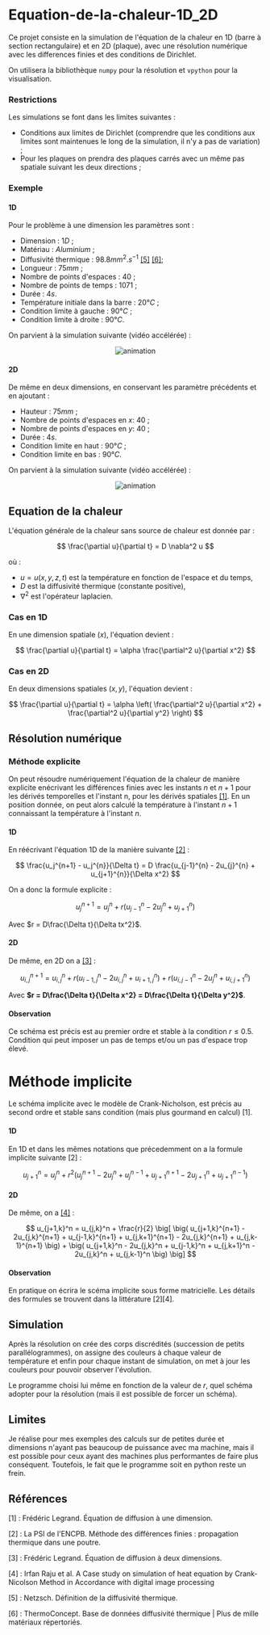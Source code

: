 # Equation-de-la-chaleur-1D_2D
Ce projet consiste en la simulation de l'équation de la chaleur
en 1D (barre à section rectangulaire) et en 2D (plaque), avec une résolution numérique avec les differences finies et des conditions de Dirichlet.

On utilisera la bibliothèque `numpy` pour la résolution et `vpython` pour la visualisation.

### Restrictions
Les simulations se font dans les limites suivantes :

- Conditions aux limites de Dirichlet (comprendre que les conditions aux limites sont maintenues le long de la simulation, il n'y a pas de variation) ;
- Pour les plaques on prendra des plaques carrés avec un même pas spatiale suivant les deux directions ;

### Exemple

#### 1D

Pour le problème à une dimension les paramètres sont :

- Dimension : $1D$ ;
- Matériau : $Aluminium$ ;
- Diffusivité thermique : $98.8 mm^2.s^{-1}$ [[5]](https://analyzing-testing.netzsch.com/fr/landingpages/definition-diffusivite-thermique) [[6]](https://www.thermoconcept-sarl.com/base-de-donnees-diffusivite-thermique/);
- Longueur : $75 mm$ ;
- Nombre de points d'espaces : $40$ ;
- Nombre de points de temps : $1071$ ;
- Durée : $4 s$.
- Température initiale dans la barre : $20°C$ ;
- Condition limite à gauche : $90°C$ ;
- Condition limite à droite : $90°C$.

On parvient à la simulation suivante (vidéo accélérée) :

<p align="center">
  <img src="https://github.com/user-attachments/assets/eebaca7a-4c8e-4125-afe5-0e6f511b2a5c" alt="animation" />
</p>

#### 2D

De même en deux dimensions, en conservant les paramètre précédents et en ajoutant :

- Hauteur : $75 mm$ ;
- Nombre de points d'espaces en $x$: $40$ ;
- Nombre de points d'espaces en $y$: $40$ ;
- Durée : $4 s$.
- Condition limite en haut : $90°C$ ;
- Condition limite en bas : $90°C$.

On parvient à la simulation suivante (vidéo accélérée) :

<p align="center">
  <img src="https://github.com/user-attachments/assets/03ae5f2b-6d19-4a5f-ae5e-951a91cb01b8" alt="animation" />
</p>

## Equation de la chaleur

L'équation générale de la chaleur sans source de chaleur est donnée par :

$$
\frac{\partial u}{\partial t} = D \nabla^2 u
$$

où :
- $u = u(x, y, z, t)$ est la température en fonction de l'espace et du temps,
- $D$ est la diffusivité thermique (constante positive),
- $\nabla^2$ est l'opérateur laplacien.

### Cas en 1D

En une dimension spatiale $(x)$, l'équation devient :

$$
\frac{\partial u}{\partial t} = \alpha \frac{\partial^2 u}{\partial x^2}
$$

### Cas en 2D

En deux dimensions spatiales $(x, y)$, l'équation devient :

$$
\frac{\partial u}{\partial t} = \alpha \left( \frac{\partial^2 u}{\partial x^2} + \frac{\partial^2 u}{\partial y^2} \right)
$$

## Résolution numérique
### Méthode explicite 

On peut résoudre numériquement l'équation de la chaleur de manière explicite enécrivant les différences finies avec les instants $n$ et $n+1$ pour les dérivés temporelles et l'instant n, pour les dérivés spatiales [[1]](https://www.f-legrand.fr/scidoc/docmml/numerique/diffusion/methode/diffusion.html). En un position donnée, on peut alors calculé la température à l'instant $n+1$ connaissant la température à l'instant $n$. 


#### 1D

En réécrivant l'équation 1D de la manière suivante [[2]](https://cahier-de-prepa.fr/psi-encpb/download?id=687) :

$$
\frac{u_j^{n+1} - u_j^{n}}{\Delta t} = D \frac{u_{j-1}^{n} - 2u_{j}^{n} + u_{j+1}^{n}}{\Delta x^2}
$$

On a donc la formule explicite :

$$
u_j^{n+1} = u_j^{n} + r (u_{j-1}^{n} - 2u_{j}^{n} + u_{j+1}^{n})
$$

Avec $r = D\frac{\Delta t}{\Delta tx^2}$.
#### 2D

De même, en 2D on a [[3]](https://www.f-legrand.fr/scidoc/docmml/numerique/diffusion/diffusion2d/diffusion2d.html) :

$$
u_{i,j}^{n+1} = u_{i,j}^{n} + r (u_{i-1,j}^{n} - 2u_{i,j}^{n} + u_{i+1,j}^{n}) + r (u_{i,j-1}^{n} - 2u_{j}^{n} + u_{i,j+1}^{n})
$$

Avec **$r = D\frac{\Delta t}{\Delta x^2} = D\frac{\Delta t}{\Delta y^2}$**.

#### Observation
Ce schéma est précis est au premier ordre et stable à la condition $r\leq0.5$. Condition qui peut imposer un pas de temps et/ou un pas d'espace trop élevé.

# Méthode implicite 
Le schéma implicite avec le modèle de Crank-Nicholson, est précis au second ordre et stable sans condition (mais plus gourmand en calcul) [1].

#### 1D
En 1D et dans les mêmes notations que précedemment on a la formule implicite suivante [2] :

$$
u_{j+1}^n = u_j^n + r^2 \big( u_j^{n+1} - 2u_j^n + u_j^{n-1} + u_{j+1}^{n+1} - 2u_{j+1}^n + u_{j+1}^{n-1} \big)
$$

#### 2D
De même, on a [[4]](https://www.ijser.org/researchpaper/A-Case-study-on-simulation-of-heat-equation-by-Crank-Nicolson-Method-in-Accordance-with-digital-image-processing.pdf) :

$$
u_{j+1,k}^n = u_{j,k}^n + \frac{r}{2} \big[ 
    \big( u_{j+1,k}^{n+1} - 2u_{j,k}^{n+1} + u_{j-1,k}^{n+1} + u_{j,k+1}^{n+1} - 2u_{j,k}^{n+1} + u_{j,k-1}^{n+1} \big) + 
    \big( u_{j+1,k}^n - 2u_{j,k}^n + u_{j-1,k}^n + u_{j,k+1}^n - 2u_{j,k}^n + u_{j,k-1}^n \big)
\big]
$$

#### Observation
En pratique on écrira le scéma implicite sous forme matricielle. Les détails des formules se trouvent dans la littérature [2][4].

## Simulation

Après la résolution on crée des corps discrédités (succession de petits parallélogrammes), on assigne des couleurs à chaque valeur de température et enfin pour chaque instant de simulation, on met à jour les couleurs pour pouvoir observer l'évolution.

Le programme choisi lui même en fonction de la valeur de $r$, quel schéma adopter pour la résolution (mais il est possible de forcer un schéma).

## Limites

Je réalise pour mes exemples des calculs sur de petites durée et dimensions n'ayant pas beaucoup de puissance avec ma machine, mais il est possible pour ceux ayant des machines plus performantes de faire plus conséquent. Toutefois, le fait que le programme soit en python reste un frein.

## Références

[1] : Frédéric Legrand. Équation de diffusion à une dimension.

[2] : La PSI de l'ENCPB. Méthode des différences finies : propagation thermique dans une poutre.

[3] : Frédéric Legrand. Équation de diffusion à deux dimensions.

[4] : Irfan Raju et al. A Case study on simulation of heat equation by Crank-Nicolson Method in Accordance with digital image processing

[5] : Netzsch. Définition de la diffusivité thermique.

[6] : ThermoConcept. Base de données diffusivité thermique | Plus de mille matériaux répertoriés.
